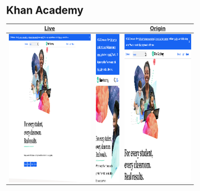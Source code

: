 [origin]: https://www.khanacademy.org

# Khan Academy

|                                                                                           [Live](https://RascalTwo.github.io/static-websites/Khan-Academy)                                                                                            |                                                                                                                                                                                                                                                   |                                                                                                        [Origin](https://www.khanacademy.org)                                                                                                        |
| :---------------------------------------------------------------------------------------------------------------------------------------------------------------------------------------------------------------------------------------------------: | :-----------------------------------------------------------------------------------------------------------------------------------------------------------------------------------------------------------------------------------------------: | :-------------------------------------------------------------------------------------------------------------------------------------------------------------------------------------------------------------------------------------------------: |
| <a href="https://raw.githubusercontent.com/RascalTwo/static-websites/assets/assets/Khan-Academy/1920x1080.webm"><img src="https://raw.githubusercontent.com/RascalTwo/static-websites/assets/assets/Khan-Academy/1920x1080.png" height="400px" /></a> | <a href="https://raw.githubusercontent.com/RascalTwo/static-websites/assets/assets/Khan-Academy/360x640.webm"><img src="https://raw.githubusercontent.com/RascalTwo/static-websites/assets/assets/Khan-Academy/360x640.png" height="400px" /></a> | <a href="https://raw.githubusercontent.com/RascalTwo/static-websites/assets/assets/Khan-Academy/1024x768.webm"><img src="https://raw.githubusercontent.com/RascalTwo/static-websites/assets/assets/Khan-Academy/1024x768.png" height="400px" /></a> |
